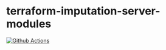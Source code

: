 # terraform-imputation-server-modules

[![Github Actions](https://github.com/statgen/terraform-imputation-server-modules/workflows/Terraform/badge.svg)](https://github.com/statgen/terraform-imputation-server-modules/actions?workflow=Terraform)

